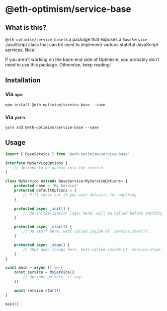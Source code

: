 # @eth-optimism/service-base

## What is this?

`@eth-optimism/service-base` is a package that exposes a `BaseService` JavaScript class that can be used to implement various stateful JavaScript services.
Nice!

If you aren't working on the back-end side of Optimism, you probably don't need to use this package.
Otherwise, keep reading!

## Installation

### Via `npm`

```
npm install @eth-optimism/service-base --save
```

### Via `yarn`

```
yarn add @eth-optimism/service-base --save
```

## Usage

```typescript
import { BaseService } from '@eth-optimism/service-base'

interface MyServiceOptions {
    // Options to be passed into the service
}

class MyService extends BaseService<MyServiceOptions> {
    protected name = 'My Service'
    protected defaultOptions = {
        // Fill these out if you want defaults for anything
    }

    protected async _init() {
        // Do initialization logic here, will be called before anything else is run.
    }

    protected async _start() {
        // Do stuff here. Gets called inside of `service.start()`.
    }

    protected async _stop() {
        // Shut down things here. Gets called inside of `service.stop()`.
    }
}

const main = async () => {
    const service = MyService({
        // Options go here, if any.
    })

    await service.start()
}

main()
```
